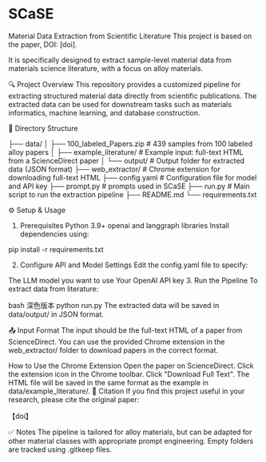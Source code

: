 # SCaSE
Material Data Extraction from Scientific Literature
This project is based on the paper, DOI: [doi].

It is specifically designed to extract sample-level material data from materials science literature, with a focus on alloy materials.

🔍 Project Overview
This repository provides a customized pipeline for extracting structured material data directly from scientific publications. The extracted data can be used for downstream tasks such as materials informatics, machine learning, and database construction.

📁 Directory Structure

├── data/
│   ├── 100_labeled_Papers.zip  # 439 samples from 100 labeled alloy papers
│   ├── example_literature/     # Example input: full-text HTML from a ScienceDirect paper
│   └── output/                 # Output folder for extracted data (JSON format)
├── web_extractor/              # Chrome extension for downloading full-text HTML
├── config.yaml                 # Configuration file for model and API key
├── prompt.py                   # prompts used in SCaSE
├── run.py                      # Main script to run the extraction pipeline
├── README.md
└── requirements.txt

⚙️ Setup & Usage
1. Prerequisites
Python 3.9+
openai and langgraph libraries
Install dependencies using:

pip install -r requirements.txt

2. Configure API and Model Settings
Edit the config.yaml file to specify:

The LLM model you want to use
Your OpenAI API key
3. Run the Pipeline
To extract data from literature:

bash
深色版本
python run.py
The extracted data will be saved in data/output/ in JSON format.

📤 Input Format
The input should be the full-text HTML of a paper from ScienceDirect. You can use the provided Chrome extension in the web_extractor/ folder to download papers in the correct format.

How to Use the Chrome Extension
Open the paper on ScienceDirect.
Click the extension icon in the Chrome toolbar.
Click "Download Full Text".
The HTML file will be saved in the same format as the example in data/example_literature/.
📝 Citation
If you find this project useful in your research, please cite the original paper:

【doi】

✅ Notes
The pipeline is tailored for alloy materials, but can be adapted for other material classes with appropriate prompt engineering.
Empty folders are tracked using .gitkeep files.

